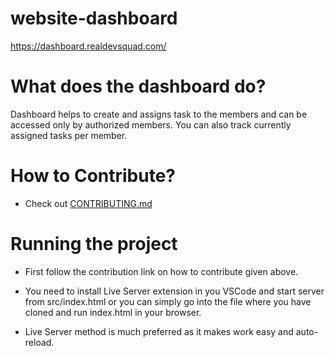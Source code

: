 # website-dashboard

https://dashboard.realdevsquad.com/

# What does the dashboard do?

Dashboard helps to create and assigns task to the members and can be accessed only by authorized members. You can also track currently assigned tasks per member.

# How to Contribute?

- Check out [CONTRIBUTING.md](https://github.com/Real-Dev-Squad/website-dashboard/blob/develop/CONTRIBUTING.md)

# Running the project

- First follow the contribution link on how to contribute given above.

- You need to install Live Server extension in you VSCode and start server from src/index.html or you can simply go into the file where you have cloned and run index.html in your browser.

- Live Server method is much preferred as it makes work easy and auto-reload.

